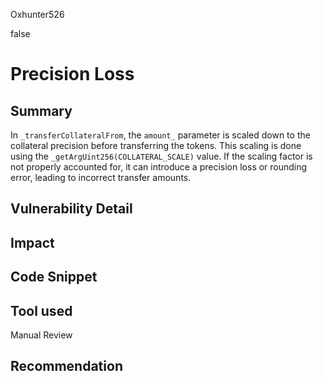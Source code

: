 Oxhunter526

false

# Precision Loss

## Summary
In `_transferCollateralFrom`, the `amount_` parameter is scaled down to the collateral precision before transferring the tokens. This scaling is done using the  `_getArgUint256(COLLATERAL_SCALE)` value. If the scaling factor is not properly accounted for, it can introduce a precision loss or rounding error, leading to incorrect transfer amounts.
## Vulnerability Detail

## Impact

## Code Snippet

## Tool used

Manual Review

## Recommendation
